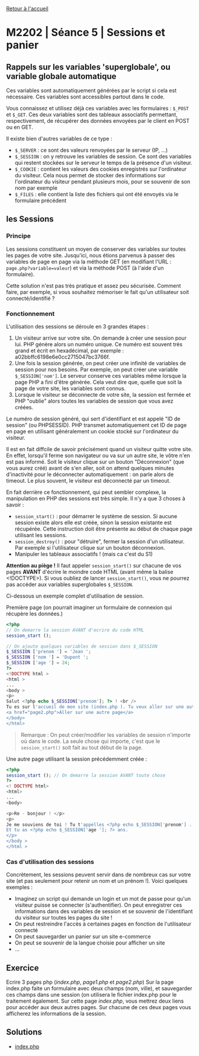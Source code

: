 [Retour à l'accueil](README.md)

# M2202 | Séance 5 | Sessions et panier

## Rappels sur les variables 'superglobale', ou variable globale automatique

Ces variables sont automatiquement générées par le script si cela est nécessaire. Ces variables sont accessibles partout dans le code.

Vous connaissez et utilisez déjà ces variables avec les formulaires : `$_POST` et `$_GET`. Ces deux variables sont des tableaux associatifs permettant, respectivement, de récupérer des données envoyées par le client en POST ou en GET.

Il existe bien d'autres variables de ce type :

* `$_SERVER` : ce sont des valeurs renvoyées par le serveur (IP, ...)
* `$_SESSION` : on y retrouve les variables de session. Ce sont des variables qui restent stockées sur le serveur le temps de la présence d'un visiteur.
* `$_COOKIE` : contient les valeurs des cookies enregistrés sur l'ordinateur du visiteur. Cela nous permet de stocker des informations sur l'ordinateur du visiteur pendant plusieurs mois, pour se souvenir de son nom par exemple
* `$_FILES` : elle contient la liste des fichiers qui ont été envoyés via le formulaire précédent

## les Sessions

### Principe

Les sessions constituent un moyen de conserver des variables sur toutes les pages de votre site. Jusqu'ici, nous étions parvenus à passer des variables de page en page via la méthode GET (en modifiant l'URL : `page.php?variable=valeur`) et via la méthode POST (à l'aide d'un formulaire).

Cette solution n'est pas très pratique et assez peu sécurisée. Comment faire, par exemple, si vous souhaitez mémoriser le fait qu'un utilisateur soit connecté/identifié ?

### Fonctionnement

L'utilisation des sessions se déroule en 3 grandes étapes :

1. Un visiteur arrive sur votre site. On demande à créer une session pour lui. PHP génère alors un numéro unique. Ce numéro est souvent très grand et écrit en hexadécimal, par exemple : a02bbffc6198e6e0cc2715047bc3766f.
2. Une fois la session générée, on peut créer une infinité de variables de session pour nos besoins. Par exemple, on peut créer une variable `$_SESSION['nom']`. Le serveur conserve ces variables même lorsque la page PHP a fini d'être générée. Cela veut dire que, quelle que soit la page de votre site, les variables sont connus.
3. Lorsque le visiteur se déconnecte de votre site, la session est fermée et PHP "oublie" alors toutes les variables de session que vous avez créées.

Le numéro de session généré, qui sert d'identifiant et est appelé  "ID de session" (ou PHPSESSID). PHP transmet automatiquement cet ID de page en page en utilisant généralement un cookie stocké sur l'ordinateur du visiteur.

Il est en fait diffcile de savoir précisément quand un visiteur quitte votre site. En effet, lorsqu'il ferme son navigateur ou va sur un autre site, le vôtre n'en est pas informé. Soit le visiteur clique sur un bouton "Déconnexion" (que vous aurez créé) avant de s'en aller, soit on attend quelques minutes d'inactivité pour le déconnecter automatiquement : on parle alors de timeout. Le plus souvent, le visiteur est déconnecté par un timeout.

En fait derrière ce fonctionnement, qui peut sembler complexe, la manipulation en PHP des sessions est très simple. Il n'y a que 3 choses à savoir :

* `session_start()` : pour démarrer le système de session. Si aucune session existe alors elle est créée, sinon la session existante est récupérée. Cette instruction doit être présente au début de chaque page utilisant les sessions.
* `session_destroy()` : pour "détruire", fermer la session d'un utilisateur. Par exemple si l'utilisateur clique sur un bouton déconnexion.
* Manipuler les tableaux associatifs ! (mais ca c'est du S1)

**Attention au piège !**
Il faut appeler `session_start()` sur chacune de vos pages **AVANT** d'écrire le moindre code HTML (avant même la balise <!DOCTYPE>). Si vous oubliez de lancer `session_start()`, vous ne pourrez pas accéder aux variables superglobales `$_SESSION`.

Ci-dessous un exemple complet d'utilisation de session.

Première page (on pourrait imaginer un formulaire de connexion qui récupère les données.)

```php
<?php
// On demarre la session AVANT d'ecrire du code HTML
session_start ();

// On ajoute quelques variables de session dans $_SESSION
$_SESSION ['prenom '] = 'Jean ';
$_SESSION ['nom '] = 'Dupont ';
$_SESSION ['age '] = 24;
?>
<!DOCTYPE html >
<html > 
...
<body >
<p>
Salut <?php echo $_SESSION['prenom']; ?> ! <br />
Tu es sur l'accueil de mon site (index.php ). Tu veux aller sur une autre page ?</p>
<a href="page2.php">Aller sur une autre page</a>
</body>
</html>
```
 > Remarque : On peut créer/modifier les variables de session n'importe où dans le code. La seule chose qui importe, c'est que le `session_start()` soit fait au tout début de la page.
 
 Une autre page utilisant la session précédemment créée :
 
 ```php
 <?php
 session_start (); // On demarre la session AVANT toute chose
 ?>
 <! DOCTYPE html>
 <html>
 ...
 <body>
 
 <p>Re - bonjour ! </p>
 <p>
 Je me souviens de toi ! Tu t'appelles <?php echo $_SESSION['prenom'] .' ' . $_SESSION['nom']; ?> ! <br />
 Et tu as <?php echo $_SESSION['age ']; ?> ans.
 </p>
 </body >
 </html >
 ```
 
### Cas d'utilisation des sessions
 
 Concrètement, les sessions peuvent servir dans de nombreux cas sur votre site (et pas seulement pour retenir un nom et un prénom !). Voici quelques exemples :
 
 * Imaginez un script qui demande un login et un mot de passe pour qu'un visiteur puisse se connecter (s'authentifier). On peut enregistrer ces informations dans des variables de session et se souvenir de l'identifiant du visiteur sur toutes les pages du site !
 * On peut restreindre l'accès à certaines pages en fonction de l'utilisateur connecté
 * On peut sauvegarder un panier sur un site e-commerce
 * On peut se souvenir de la langue choisie pour afficher un site
 * ...
 
 ## Exercice 
 
Ecrire 3 pages php (*index.php*, *page1.php* et *page2.php*) Sur la page index.php faite un formulaire avec deux champs (nom, ville), et sauvegarder ces champs dans une session (on utilisera le fichier index.php pour le traitement également. Sur cette page *index.php*, vous mettrez deux liens pour accéder aux deux autres pages. Sur chacune de ces deux pages vous afficherez les informations de la session.

## Solutions

* [index.php](m2202/td3/index.php)
